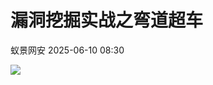 #  漏洞挖掘实战之弯道超车  
 蚁景网安   2025-06-10 08:30  
  
![](https://mmbiz.qpic.cn/mmbiz_jpg/TL4Y9UAcgrtNhCpCBic97f7XHjKCzz1cHV57DRyoLBiagstYTWhBxicbMszlXYW5tiaUbskH274dibSibicbzzzc3Al8w/640?wx_fmt=jpeg&from=appmsg "")  
  
